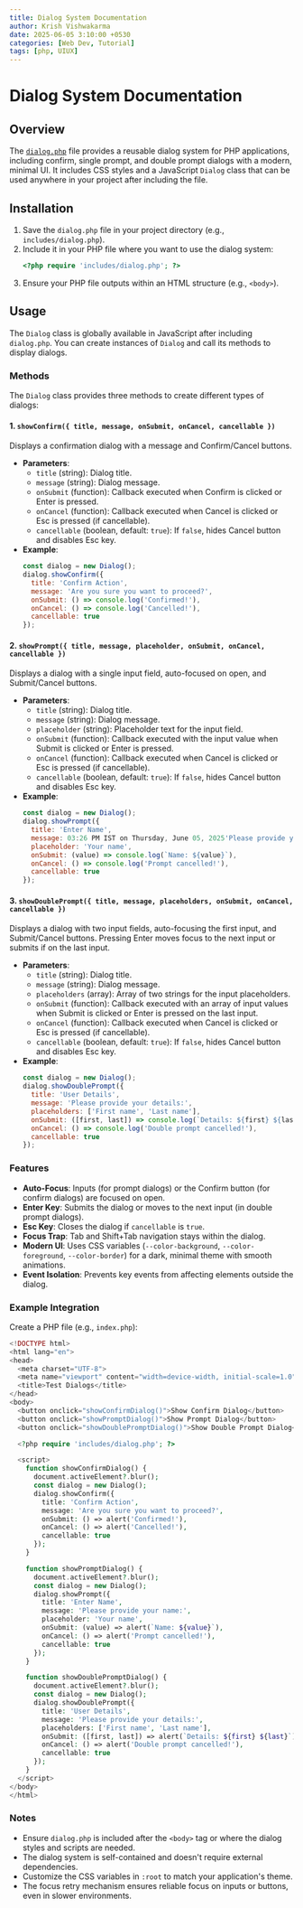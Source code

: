 ```yaml
---
title: Dialog System Documentation
author: Krish Vishwakarma
date: 2025-06-05 3:10:00 +0530
categories: [Web Dev, Tutorial]
tags: [php, UIUX]
---
```


# Dialog System Documentation

## Overview
 

The [`dialog.php`](https://gist.github.com/ExtremeKrish/edca745e3fd4228da7acec57a8a6c670) file provides a reusable dialog system for PHP applications, including confirm, single prompt, and double prompt dialogs with a modern, minimal UI. It includes CSS styles and a JavaScript `Dialog` class that can be used anywhere in your project after including the file.

## Installation
1. Save the `dialog.php` file in your project directory (e.g., `includes/dialog.php`).
2. Include it in your PHP file where you want to use the dialog system:
   ```php
   <?php require 'includes/dialog.php'; ?>
   ```
3. Ensure your PHP file outputs within an HTML structure (e.g., `<body>`).

## Usage
The `Dialog` class is globally available in JavaScript after including `dialog.php`. You can create instances of `Dialog` and call its methods to display dialogs.

### Methods
The `Dialog` class provides three methods to create different types of dialogs:

#### 1. `showConfirm({ title, message, onSubmit, onCancel, cancellable })`
Displays a confirmation dialog with a message and Confirm/Cancel buttons.

- **Parameters**:
  - `title` (string): Dialog title.
  - `message` (string): Dialog message.
  - `onSubmit` (function): Callback executed when Confirm is clicked or Enter is pressed.
  - `onCancel` (function): Callback executed when Cancel is clicked or Esc is pressed (if cancellable).
  - `cancellable` (boolean, default: `true`): If `false`, hides Cancel button and disables Esc key.
- **Example**:
  ```javascript
  const dialog = new Dialog();
  dialog.showConfirm({
    title: 'Confirm Action',
    message: 'Are you sure you want to proceed?',
    onSubmit: () => console.log('Confirmed!'),
    onCancel: () => console.log('Cancelled!'),
    cancellable: true
  });
  ```

#### 2. `showPrompt({ title, message, placeholder, onSubmit, onCancel, cancellable })`
Displays a dialog with a single input field, auto-focused on open, and Submit/Cancel buttons.

- **Parameters**:
  - `title` (string): Dialog title.
  - `message` (string): Dialog message.
  - `placeholder` (string): Placeholder text for the input field.
  - `onSubmit` (function): Callback executed with the input value when Submit is clicked or Enter is pressed.
  - `onCancel` (function): Callback executed when Cancel is clicked or Esc is pressed (if cancellable).
  - `cancellable` (boolean, default: `true`): If `false`, hides Cancel button and disables Esc key.
- **Example**:
  ```javascript
  const dialog = new Dialog();
  dialog.showPrompt({
    title: 'Enter Name',
    message: 03:26 PM IST on Thursday, June 05, 2025'Please provide your name:',
    placeholder: 'Your name',
    onSubmit: (value) => console.log(`Name: ${value}`),
    onCancel: () => console.log('Prompt cancelled!'),
    cancellable: true
  });
  ```

#### 3. `showDoublePrompt({ title, message, placeholders, onSubmit, onCancel, cancellable })`
Displays a dialog with two input fields, auto-focusing the first input, and Submit/Cancel buttons. Pressing Enter moves focus to the next input or submits if on the last input.

- **Parameters**:
  - `title` (string): Dialog title.
  - `message` (string): Dialog message.
  - `placeholders` (array): Array of two strings for the input placeholders.
  - `onSubmit` (function): Callback executed with an array of input values when Submit is clicked or Enter is pressed on the last input.
  - `onCancel` (function): Callback executed when Cancel is clicked or Esc is pressed (if cancellable).
  - `cancellable` (boolean, default: `true`): If `false`, hides Cancel button and disables Esc key.
- **Example**:
  ```javascript
  const dialog = new Dialog();
  dialog.showDoublePrompt({
    title: 'User Details',
    message: 'Please provide your details:',
    placeholders: ['First name', 'Last name'],
    onSubmit: ([first, last]) => console.log(`Details: ${first} ${last}`),
    onCancel: () => console.log('Double prompt cancelled!'),
    cancellable: true
  });
  ```

### Features
- **Auto-Focus**: Inputs (for prompt dialogs) or the Confirm button (for confirm dialogs) are focused on open.
- **Enter Key**: Submits the dialog or moves to the next input (in double prompt dialogs).
- **Esc Key**: Closes the dialog if `cancellable` is `true`.
- **Focus Trap**: Tab and Shift+Tab navigation stays within the dialog.
- **Modern UI**: Uses CSS variables (`--color-background`, `--color-foreground`, `--color-border`) for a dark, minimal theme with smooth animations.
- **Event Isolation**: Prevents key events from affecting elements outside the dialog.

### Example Integration
Create a PHP file (e.g., `index.php`):
```php
<!DOCTYPE html>
<html lang="en">
<head>
  <meta charset="UTF-8">
  <meta name="viewport" content="width=device-width, initial-scale=1.0">
  <title>Test Dialogs</title>
</head>
<body>
  <button onclick="showConfirmDialog()">Show Confirm Dialog</button>
  <button onclick="showPromptDialog()">Show Prompt Dialog</button>
  <button onclick="showDoublePromptDialog()">Show Double Prompt Dialog</button>

  <?php require 'includes/dialog.php'; ?>

  <script>
    function showConfirmDialog() {
      document.activeElement?.blur();
      const dialog = new Dialog();
      dialog.showConfirm({
        title: 'Confirm Action',
        message: 'Are you sure you want to proceed?',
        onSubmit: () => alert('Confirmed!'),
        onCancel: () => alert('Cancelled!'),
        cancellable: true
      });
    }

    function showPromptDialog() {
      document.activeElement?.blur();
      const dialog = new Dialog();
      dialog.showPrompt({
        title: 'Enter Name',
        message: 'Please provide your name:',
        placeholder: 'Your name',
        onSubmit: (value) => alert(`Name: ${value}`),
        onCancel: () => alert('Prompt cancelled!'),
        cancellable: true
      });
    }

    function showDoublePromptDialog() {
      document.activeElement?.blur();
      const dialog = new Dialog();
      dialog.showDoublePrompt({
        title: 'User Details',
        message: 'Please provide your details:',
        placeholders: ['First name', 'Last name'],
        onSubmit: ([first, last]) => alert(`Details: ${first} ${last}`),
        onCancel: () => alert('Double prompt cancelled!'),
        cancellable: true
      });
    }
  </script>
</body>
</html>
```

### Notes
- Ensure `dialog.php` is included after the `<body>` tag or where the dialog styles and scripts are needed.
- The dialog system is self-contained and doesn't require external dependencies.
- Customize the CSS variables in `:root` to match your application's theme.
- The focus retry mechanism ensures reliable focus on inputs or buttons, even in slower environments.
